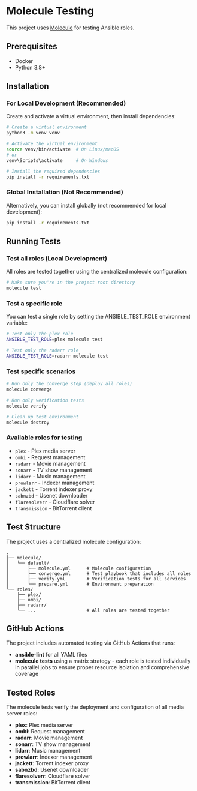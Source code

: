 # Molecule Testing

This project uses [Molecule](https://molecule.readthedocs.io/) for testing Ansible roles.

## Prerequisites

- Docker
- Python 3.8+

## Installation

### For Local Development (Recommended)

Create and activate a virtual environment, then install dependencies:

```bash
# Create a virtual environment
python3 -m venv venv

# Activate the virtual environment
source venv/bin/activate  # On Linux/macOS
# or
venv\Scripts\activate     # On Windows

# Install the required dependencies
pip install -r requirements.txt
```

### Global Installation (Not Recommended)

Alternatively, you can install globally (not recommended for local development):

```bash
pip install -r requirements.txt
```

## Running Tests

### Test all roles (Local Development)

All roles are tested together using the centralized molecule configuration:

```bash
# Make sure you're in the project root directory
molecule test
```

### Test a specific role

You can test a single role by setting the ANSIBLE_TEST_ROLE environment variable:

```bash
# Test only the plex role
ANSIBLE_TEST_ROLE=plex molecule test

# Test only the radarr role  
ANSIBLE_TEST_ROLE=radarr molecule test
```

### Test specific scenarios

```bash
# Run only the converge step (deploy all roles)
molecule converge

# Run only verification tests
molecule verify

# Clean up test environment
molecule destroy
```

### Available roles for testing

- `plex` - Plex media server
- `ombi` - Request management  
- `radarr` - Movie management
- `sonarr` - TV show management
- `lidarr` - Music management
- `prowlarr` - Indexer management
- `jackett` - Torrent indexer proxy
- `sabnzbd` - Usenet downloader
- `flaresolverr` - Cloudflare solver
- `transmission` - BitTorrent client

## Test Structure

The project uses a centralized molecule configuration:

```
.
├── molecule/
│   └── default/
│       ├── molecule.yml      # Molecule configuration
│       ├── converge.yml      # Test playbook that includes all roles
│       ├── verify.yml        # Verification tests for all services
│       └── prepare.yml       # Environment preparation
└── roles/
    ├── plex/
    ├── ombi/
    ├── radarr/
    └── ...                   # All roles are tested together
```

## GitHub Actions

The project includes automated testing via GitHub Actions that runs:
- **ansible-lint** for all YAML files
- **molecule tests** using a matrix strategy - each role is tested individually in parallel jobs to ensure proper resource isolation and comprehensive coverage

## Tested Roles

The molecule tests verify the deployment and configuration of all media server roles:

- **plex**: Plex media server
- **ombi**: Request management
- **radarr**: Movie management
- **sonarr**: TV show management  
- **lidarr**: Music management
- **prowlarr**: Indexer management
- **jackett**: Torrent indexer proxy
- **sabnzbd**: Usenet downloader
- **flaresolverr**: Cloudflare solver
- **transmission**: BitTorrent client